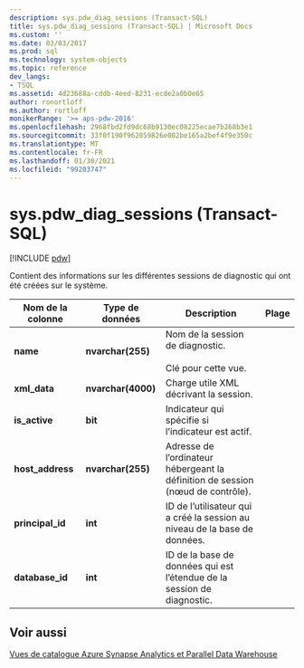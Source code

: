 ```yaml
---
description: sys.pdw_diag_sessions (Transact-SQL)
title: sys.pdw_diag_sessions (Transact-SQL) | Microsoft Docs
ms.custom: ''
ms.date: 03/03/2017
ms.prod: sql
ms.technology: system-objects
ms.topic: reference
dev_langs:
- TSQL
ms.assetid: 4d23688a-cddb-4eed-8231-ecde2a0b0e65
author: ronortloff
ms.author: rortloff
monikerRange: '>= aps-pdw-2016'
ms.openlocfilehash: 2968fbd2fd9dc68b9130ec08225ecae7b268b3e1
ms.sourcegitcommit: 33f0f190f962059826e002be165a2bef4f9e350c
ms.translationtype: MT
ms.contentlocale: fr-FR
ms.lasthandoff: 01/30/2021
ms.locfileid: "99203747"
---
```

# <a name="syspdw_diag_sessions-transact-sql"></a>sys.pdw_diag_sessions (Transact-SQL)
[!INCLUDE [pdw](../../includes/applies-to-version/pdw.md)]

  Contient des informations sur les différentes sessions de diagnostic qui ont été créées sur le système.  
  
|Nom de la colonne|Type de données|Description|Plage|  
|-----------------|---------------|-----------------|-----------|  
|**name**|**nvarchar(255)**|Nom de la session de diagnostic.<br /><br /> Clé pour cette vue.||  
|**xml_data**|**nvarchar(4000)**|Charge utile XML décrivant la session.||  
|**is_active**|**bit**|Indicateur qui spécifie si l’indicateur est actif.||  
|**host_address**|**nvarchar(255)**|Adresse de l’ordinateur hébergeant la définition de session (nœud de contrôle).||  
|**principal_id**|**int**|ID de l’utilisateur qui a créé la session au niveau de la base de données.||  
|**database_id**|**int**|ID de la base de données qui est l’étendue de la session de diagnostic.|  
  
## <a name="see-also"></a>Voir aussi  
 [Vues de catalogue Azure Synapse Analytics et Parallel Data Warehouse](../../relational-databases/system-catalog-views/sql-data-warehouse-and-parallel-data-warehouse-catalog-views.md)  
  
  
